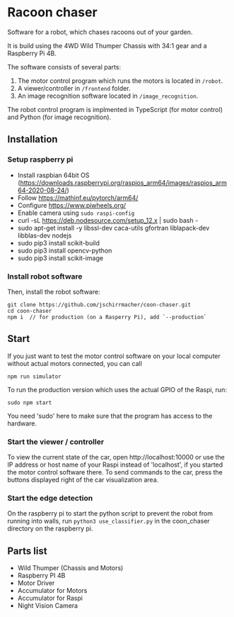 # Racoon chaser

Software for a robot, which chases racoons out of your garden.

It is build using the 4WD Wild Thumper Chassis with 34:1 gear and a Raspberry Pi 4B.

The software consists of several parts:

1. The motor control program which runs the motors is located in `/robot`.
2. A viewer/controller in `/frontend` folder.
3. An image recognition software located in `/image_recognition`.

The robot control program is implmented in TypeScript (for motor control) and Python (for image recognition).

## Installation

### Setup raspberry pi

- Install raspbian 64bit OS (https://downloads.raspberrypi.org/raspios_arm64/images/raspios_arm64-2020-08-24/)
- Follow https://mathinf.eu/pytorch/arm64/
- Configure https://www.piwheels.org/
- Enable camera using `sudo raspi-config`
- curl -sL https://deb.nodesource.com/setup_12.x | sudo bash -
- sudo apt-get install -y libssl-dev caca-utils gfortran liblapack-dev libblas-dev nodejs
- sudo pip3 install scikit-build
- sudo pip3 install opencv-python
- sudo pip3 install scikit-image

### Install robot software

Then, install the robot software:

    git clone https://github.com/jschirrmacher/coon-chaser.git
    cd coon-chaser
    npm i  // for production (on a Rasperry Pi), add `--production`

## Start

If you just want to test the motor control software on your local computer without actual motors connected, you can call

    npm run simulator

To run the production version which uses the actual GPIO of the Raspi, run:

    sudo npm start

You need 'sudo' here to make sure that the program has access to the hardware.

### Start the viewer / controller

To view the current state of the car, open http://localhost:10000 or use the IP address or host name of your Raspi instead of 'localhost', if you started the motor control software there.
To send commands to the car, press the buttons displayed right of the car visualization area.

### Start the edge detection

On the raspberry pi to start the python script to prevent the robot from running into walls, run `python3 use_classifier.py` in the coon_chaser directory on the raspberry pi. 

## Parts list

- Wild Thumper (Chassis and Motors)
- Raspberry PI 4B
- Motor Driver
- Accumulator for Motors
- Accumulator for Raspi
- Night Vision Camera
